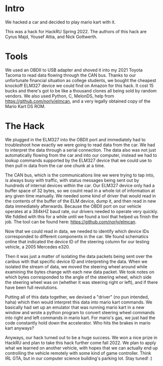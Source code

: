 # Intro
We hacked a car and decided to play mario kart with it.

This was a hack for HackRU Spring 2022. The authors of this hack are Cyrus Majd, Yousef Attia, and Nick Gottwerth.

# Tools
We used an OBDII to USB adapter and shoved it into my 2021 Toyota Tacoma to read data flowing through the CAN bus. Thanks to our unfortunate financial situation as college students, we bought the cheapest knockoff ELM327 device we could find on Amazon for this hack. It cost 15 bucks and there's got to be like a thousand clones all being sold by random vendors. We also used Python, C, MelonDS, help from https://github.com/norly/elmcan, and a very legally obtained copy of the Mario Kart DS ROM.

# The Hack
We plugged in the ELM327 into the OBDII port and immediately had to troubleshoot how exactly we were going to read data from the car. We had to interpret the data through a serial connection. The data also was not just automatically flowing from the car and into our computer, instead we had to lookup commands supported by the ELM327 device that we could use to then pull in data from the car one chunk at a time. 

The CAN bus, which is the communications line we were trying to tap into, is always busy with traffic, with status messages being sent out by hundreds of internal devices within the car. Our ELM327 device only had a buffer space of 32 bytes, so we coulnt read in a whole lot of information at any given time manually. We needed some kind of driver that would read in the contents of the buffer of the ELM device, dump it, and then read in new data immediately afterwards. Because the OBDII port on our vehicle operates at a 384kHZ baud rate, our drivers needed to operate very quickly. We fiddled with this for a while until we found a tool that helped us finish the job. The tool can be found here: https://github.com/norly/elmcan. 

Now that we could read in data, we needed to identify which device IDs corresponded to different components in the car. We found schematics online that indicated the device ID of the steering column for our testing vehicle, a 2005 Mercedes e320. 

Then it was just a matter of isolating the data packets being sent over the canbus with that specific device ID and interpreting the data. When we isolated the stream of data, we moved the steering wheel around while examining the bytes change with each new data packet. We took notes on which bytes corresponded to the angle of the steering wheel, which side the steering wheel was on (whether it was steering right or left), and if there have been full revolutions.

Putting all of this data together, we devised a "driver" (no pun intended, haha) which then would interpret this data into mario kart commands. We basically had set up an emulator that was running mario kart in a new window and wrote a python program to convert steering wheel commands into right and left commands in mario kart. For mario's gas, we just had the code constantly hold down the accelerator. Who hits the brakes in mario kart anyways?

Anyways, our hack turned out to be a huge success. We won a nice prize in HackRU and plan to take this hack further come fall 2022. We plan to apply what we learned on another vehicle, with hopes that we can actually end up controlling the vehicle remotely with some kind of game controller. Think IRL GTA, but in our computer science building's parking lot. Stay tuned! :)
